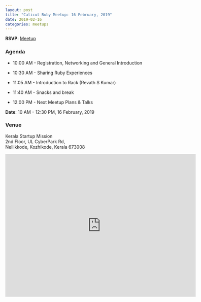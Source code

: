 ```yaml
---
layout: post
title: "Calicut Ruby Meetup: 16 February, 2019"
date: 2019-02-16
categories: meetups
---
```


**RSVP**:
[Meetup](https://www.meetup.com/kerala-ruby/events/258669892)

### Agenda

* 10:00 AM - Registration, Networking and General Introduction

* 10:30 AM - Sharing Ruby Experiences

* 11:05 AM - Introduction to Rack (Revath S Kumar)

* 11:40 AM - Snacks and break

* 12:00 PM - Next Meetup Plans & Talks


**Date**: 10 AM - 12:30 PM, 16 February, 2019


### Venue
Kerala Startup Mission  
2nd Floor, UL CyberPark Rd,  
Nellikkode, Kozhikode, Kerala 673008  

<iframe src="https://www.google.com/maps/embed?pb=!1m18!1m12!1m3!1d3913.086267380965!2d75.82640311480505!3d11.255064141997822!2m3!1f0!2f0!3f0!3m2!1i1024!2i768!4f13.1!3m3!1m2!1s0x0%3A0xcc58526bc982c22d!2sKerala+Startup+Mission+kozhikode!5e0!3m2!1sen!2sin!4v1550478925998" width="600" height="450" frameborder="0" style="border:0" allowfullscreen></iframe>
